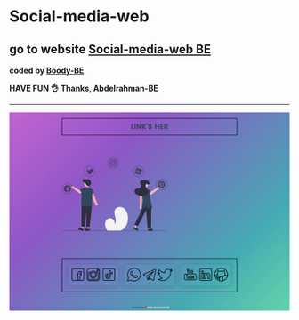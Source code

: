 # Social-media-web
## go to website [Social-media-web BE]( https://social-media-be.herokuapp.com/)
<b>coded by [Boody-BE](https://github.com/Boody2004)</b>

**HAVE FUN 👌**
**Thanks, Abdelrahman-BE**

---
![Design preview for the Profile card component coding challenge](./images/social-media-be.jpg)
